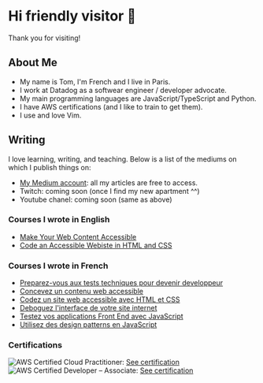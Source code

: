 # Hi friendly visitor 👋

Thank you for visiting!

## About Me

- My name is Tom, I'm French and I live in Paris.
- I work at Datadog as a softwear engineer / developer advocate.
- My main programming languages are JavaScript/TypeScript and Python.
- I have AWS certifications (and I like to train to get them).
- I use and love Vim.

## Writing

I love learning, writing, and teaching. Below is a list of the mediums on which I publish things on:

- [My Medium account](https://tdimnet.medium.com): all my articles are free to access.
- Twitch: coming soon (once I find my new apartment ^^)
- Youtube chanel: coming soon (same as above)


### Courses I wrote in English

- [Make Your Web Content Accessible](https://openclassrooms.com/en/courses/6663451-make-your-web-content-accessible)
- [Code an Accessible Webiste in HTML and CSS](https://openclassrooms.com/en/courses/6663461-code-an-accessible-website-in-html-css)


### Courses I wrote in French

- [Preparez-vous aux tests techniques pour devenir developpeur](https://openclassrooms.com/fr/courses/6045521-preparez-vous-aux-tests-techniques-pour-devenir-developpeur)
- [Concevez un contenu web accessible](https://openclassrooms.com/fr/courses/6691346-concevez-un-contenu-web-accessible)
- [Codez un site web accessible avec HTML et CSS](https://openclassrooms.com/fr/courses/6691451-codez-un-site-web-accessible-avec-html-css)
- [Deboguez l'interface de votre site internet](https://openclassrooms.com/fr/courses/7159296-deboguez-l-interface-de-votre-site-internet)
- [Testez vos applications Front End avec JavaScript](https://openclassrooms.com/fr/courses/7159306-testez-vos-applications-front-end-avec-javascript)
- [Utilisez des design patterns en JavaScript](https://openclassrooms.com/fr/courses/7133336-utilisez-des-design-patterns-en-javascript)


### Certifications
![AWS Certified Cloud Practitioner](https://images.credly.com/size/680x680/images/68468004-5a85-4f3b-bc58-590773979486/AWS-CloudPractitioner-2020.png): [See certification](https://www.credly.com/badges/5bd94ffc-6759-46f1-ade1-18a7e166101c/linked_in_profile)
![AWS Certified Developer – Associate](https://images.credly.com/size/680x680/images/598f6ac6-2dbd-4394-8ae4-943b2f4c43ea/AWS-Developer-Associate-2020.png): [See certification](https://www.credly.com/badges/f367977e-ec0a-402c-91d8-4fb38956f32a)

<!--
**tdimnet/tdimnet** is a ✨ _special_ ✨ repository because its `README.md` (this file) appears on your GitHub profile.

Here are some ideas to get you started:

- 🔭 I’m currently working on ...
- 🌱 I’m currently learning ...
- 👯 I’m looking to collaborate on ...
- 🤔 I’m looking for help with ...
- 💬 Ask me about ...
- 📫 How to reach me: ...
- 😄 Pronouns: ...
- ⚡ Fun fact: ...
-->
